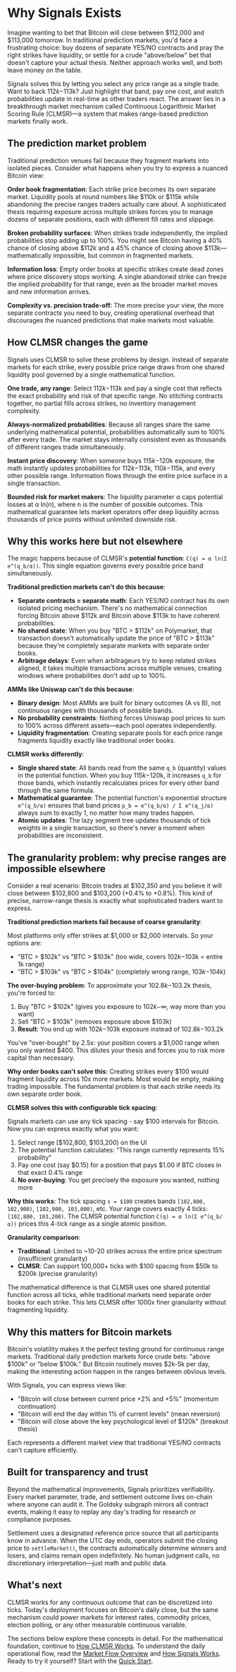 # Why Signals Exists

Imagine wanting to bet that Bitcoin will close between $112,000 and $113,000 tomorrow. In traditional prediction markets, you'd face a frustrating choice: buy dozens of separate YES/NO contracts and pray the right strikes have liquidity, or settle for a crude "above/below" bet that doesn't capture your actual thesis. Neither approach works well, and both leave money on the table.

Signals solves this by letting you select any price range as a single trade. Want to back $112k-$113k? Just highlight that band, pay one cost, and watch probabilities update in real-time as other traders react. The answer lies in a breakthrough market mechanism called Continuous Logarithmic Market Scoring Rule (CLMSR)—a system that makes range-based prediction markets finally work.

## The prediction market problem

Traditional prediction venues fail because they fragment markets into isolated pieces. Consider what happens when you try to express a nuanced Bitcoin view:

**Order book fragmentation**: Each strike price becomes its own separate market. Liquidity pools at round numbers like $110k or $115k while abandoning the precise ranges traders actually care about. A sophisticated thesis requiring exposure across multiple strikes forces you to manage dozens of separate positions, each with different fill rates and slippage.

**Broken probability surfaces**: When strikes trade independently, the implied probabilities stop adding up to 100%. You might see Bitcoin having a 40% chance of closing above $112k and a 45% chance of closing above $113k—mathematically impossible, but common in fragmented markets.

**Information loss**: Empty order books at specific strikes create dead zones where price discovery stops working. A single abandoned strike can freeze the implied probability for that range, even as the broader market moves and new information arrives.

**Complexity vs. precision trade-off**: The more precise your view, the more separate contracts you need to buy, creating operational overhead that discourages the nuanced predictions that make markets most valuable.

## How CLMSR changes the game

Signals uses CLMSR to solve these problems by design. Instead of separate markets for each strike, every possible price range draws from one shared liquidity pool governed by a single mathematical function.

**One trade, any range**: Select $112k-$113k and pay a single cost that reflects the exact probability and risk of that specific range. No stitching contracts together, no partial fills across strikes, no inventory management complexity.

**Always-normalized probabilities**: Because all ranges share the same underlying mathematical potential, probabilities automatically sum to 100% after every trade. The market stays internally consistent even as thousands of different ranges trade simultaneously.

**Instant price discovery**: When someone buys $115k-$120k exposure, the math instantly updates probabilities for $112k-$113k, $110k-$115k, and every other possible range. Information flows through the entire price surface in a single transaction.

**Bounded risk for market makers**: The liquidity parameter α caps potential losses at α ln(n), where n is the number of possible outcomes. This mathematical guarantee lets market operators offer deep liquidity across thousands of price points without unlimited downside risk.

## Why this works here but not elsewhere

The magic happens because of CLMSR's **potential function**: `C(q) = α ln(Σ e^(q_b/α))`. This single equation governs every possible price band simultaneously.

**Traditional prediction markets can't do this because**:

- **Separate contracts = separate math**: Each YES/NO contract has its own isolated pricing mechanism. There's no mathematical connection forcing Bitcoin above $112k and Bitcoin above $113k to have coherent probabilities.
- **No shared state**: When you buy "BTC > $112k" on Polymarket, that transaction doesn't automatically update the price of "BTC > $113k" because they're completely separate markets with separate order books.
- **Arbitrage delays**: Even when arbitrageurs try to keep related strikes aligned, it takes multiple transactions across multiple venues, creating windows where probabilities don't add up to 100%.

**AMMs like Uniswap can't do this because**:

- **Binary design**: Most AMMs are built for binary outcomes (A vs B), not continuous ranges with thousands of possible bands.
- **No probability constraints**: Nothing forces Uniswap pool prices to sum to 100% across different assets—each pool operates independently.
- **Liquidity fragmentation**: Creating separate pools for each price range fragments liquidity exactly like traditional order books.

**CLMSR works differently**:

- **Single shared state**: All bands read from the same `q_b` (quantity) values in the potential function. When you buy $115k-$120k, it increases `q_b` for those bands, which instantly recalculates prices for every other band through the same formula.
- **Mathematical guarantee**: The potential function's exponential structure `e^(q_b/α)` ensures that band prices `p_b = e^(q_b/α) / Σ e^(q_j/α)` always sum to exactly 1, no matter how many trades happen.
- **Atomic updates**: The lazy segment tree updates thousands of tick weights in a single transaction, so there's never a moment when probabilities are inconsistent.

## The granularity problem: why precise ranges are impossible elsewhere

Consider a real scenario: Bitcoin trades at $102,350 and you believe it will close between $102,800 and $103,200 (+0.4% to +0.8%). This kind of precise, narrow-range thesis is exactly what sophisticated traders want to express.

**Traditional prediction markets fail because of coarse granularity**:

Most platforms only offer strikes at $1,000 or $2,000 intervals. So your options are:

- "BTC > $102k" vs "BTC > $103k" (too wide, covers $102k-$103k = entire 1k range)
- "BTC > $103k" vs "BTC > $104k" (completely wrong range, $103k-$104k)

**The over-buying problem**: To approximate your $102.8k-$103.2k thesis, you're forced to:

1. Buy "BTC > $102k" (gives you exposure to $102k-$∞, way more than you want)
2. Sell "BTC > $103k" (removes exposure above $103k)
3. **Result**: You end up with $102k-$103k exposure instead of $102.8k-$103.2k

You've "over-bought" by 2.5x: your position covers a $1,000 range when you only wanted $400. This dilutes your thesis and forces you to risk more capital than necessary.

**Why order books can't solve this**: Creating strikes every $100 would fragment liquidity across 10x more markets. Most would be empty, making trading impossible. The fundamental problem is that each strike needs its own separate order book.

**CLMSR solves this with configurable tick spacing**:

Signals markets can use any tick spacing - say $100 intervals for Bitcoin. Now you can express exactly what you want:

1. Select range [$102,800, $103,200) on the UI
2. The potential function calculates: "This range currently represents 15% probability"
3. Pay one cost (say $0.15) for a position that pays $1.00 if BTC closes in that exact 0.4% range
4. **No over-buying**: You get precisely the exposure you wanted, nothing more

**Why this works**: The tick spacing `s = $100` creates bands `[102,800, 102,900)`, `[102,900, 103,000)`, etc. Your range covers exactly 4 ticks: `[102,800, 103,200)`. The CLMSR potential function `C(q) = α ln(Σ e^(q_b/α))` prices this 4-tick range as a single atomic position.

**Granularity comparison**:

- **Traditional**: Limited to ~10-20 strikes across the entire price spectrum (insufficient granularity)
- **CLMSR**: Can support 100,000+ ticks with $100 spacing from $50k to $200k (precise granularity)

The mathematical difference is that CLMSR uses one shared potential function across all ticks, while traditional markets need separate order books for each strike. This lets CLMSR offer 1000x finer granularity without fragmenting liquidity.

## Why this matters for Bitcoin markets

Bitcoin's volatility makes it the perfect testing ground for continuous range markets. Traditional daily prediction markets force crude bets: "above $100k" or "below $100k." But Bitcoin routinely moves $2k-5k per day, making the interesting action happen in the ranges between obvious levels.

With Signals, you can express views like:

- "Bitcoin will close between current price +2% and +5%" (momentum continuation)
- "Bitcoin will end the day within 1% of current levels" (mean reversion)
- "Bitcoin will close above the key psychological level of $120k" (breakout thesis)

Each represents a different market view that traditional YES/NO contracts can't capture efficiently.

## Built for transparency and trust

Beyond the mathematical improvements, Signals prioritizes verifiability. Every market parameter, trade, and settlement outcome lives on-chain where anyone can audit it. The Goldsky subgraph mirrors all contract events, making it easy to replay any day's trading for research or compliance purposes.

Settlement uses a designated reference price source that all participants know in advance. When the UTC day ends, operators submit the closing price to `settleMarket()`, the contracts automatically determine winners and losers, and claims remain open indefinitely. No human judgment calls, no discretionary interpretation—just math and public data.

## What's next

CLMSR works for any continuous outcome that can be discretized into ticks. Today's deployment focuses on Bitcoin's daily close, but the same mechanism could power markets for interest rates, commodity prices, election polling, or any other measurable continuous variable.

The sections below explore these concepts in detail. For the mathematical foundation, continue to [How CLMSR Works](../mechanism/overview.md). To understand the daily operational flow, read the [Market Flow Overview](./market-flow-overview.md) and [How Signals Works](./how-it-works.md). Ready to try it yourself? Start with the [Quick Start](../quickstart/index.md).
